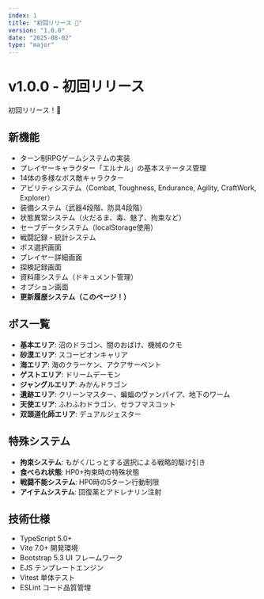 ```yaml
---
index: 1
title: "初回リリース 🎉"
version: "1.0.0"
date: "2025-08-02"
type: "major"
---
```


# v1.0.0 - 初回リリース

初回リリース！🎉

## 新機能
- ターン制RPGゲームシステムの実装
- プレイヤーキャラクター「エルナル」の基本ステータス管理
- 14体の多様なボス敵キャラクター
- アビリティシステム（Combat, Toughness, Endurance, Agility, CraftWork, Explorer）
- 装備システム（武器4段階、防具4段階）
- 状態異常システム（火だるま、毒、魅了、拘束など）
- セーブデータシステム（localStorage使用）
- 戦闘記録・統計システム
- ボス選択画面
- プレイヤー詳細画面
- 探検記録画面
- 資料庫システム（ドキュメント管理）
- オプション画面
- **更新履歴システム（このページ！）**

## ボス一覧
- **基本エリア**: 沼のドラゴン、闇のおばけ、機械のクモ
- **砂漠エリア**: スコーピオンキャリア
- **海エリア**: 海のクラーケン、アクアサーペント
- **ゲストエリア**: ドリームデーモン
- **ジャングルエリア**: みかんドラゴン
- **遺跡エリア**: クリーンマスター、蝙蝠のヴァンパイア、地下のワーム
- **天使エリア**: ふわふわドラゴン、セラフマスコット
- **双頭道化師エリア**: デュアルジェスター

## 特殊システム
- **拘束システム**: もがく/じっとする選択による戦略的駆け引き
- **食べられ状態**: HP0+拘束時の特殊状態
- **戦闘不能システム**: HP0時の5ターン行動制限
- **アイテムシステム**: 回復薬とアドレナリン注射

## 技術仕様
- TypeScript 5.0+ 
- Vite 7.0+ 開発環境
- Bootstrap 5.3 UI フレームワーク
- EJS テンプレートエンジン
- Vitest 単体テスト
- ESLint コード品質管理